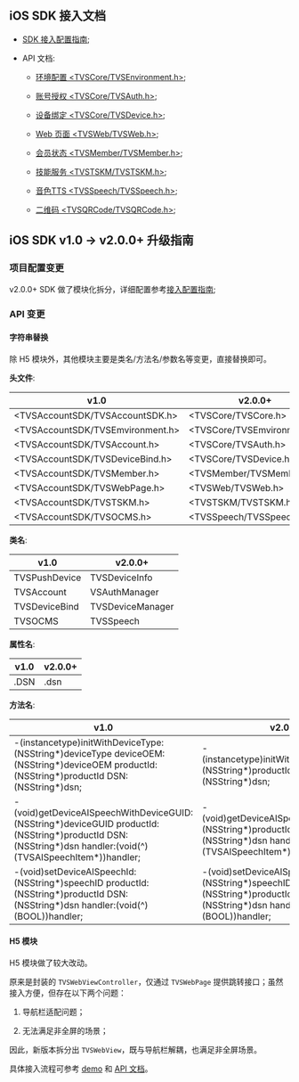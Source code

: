 ## iOS SDK 接入文档

* [SDK 接入配置指南][1];

* API 文档:

  * [环境配置 <TVSCore/TVSEnvironment.h>][2];

  * [账号授权 <TVSCore/TVSAuth.h>][3];

  * [设备绑定 <TVSCore/TVSDevice.h>][4];

  * [Web 页面 <TVSWeb/TVSWeb.h>][5];

  * [会员状态 <TVSMember/TVSMember.h>][6];

  * [技能服务 <TVSTSKM/TVSTSKM.h>][7];

  * [音色TTS <TVSSpeech/TVSSpeech.h>][8];

  * [二维码 <TVSQRCode/TVSQRCode.h>][9];
  
## iOS SDK v1.0 -> v2.0.0+ 升级指南

### 项目配置变更

v2.0.0+ SDK 做了模块化拆分，详细配置参考[接入配置指南][10];

### API 变更

#### 字符串替换

除 H5 模块外，其他模块主要是类名/方法名/参数名等变更，直接替换即可。

**头文件**:

| v1.0 | v2.0.0+ |
| ------ | ------ |
| <TVSAccountSDK/TVSAccountSDK.h> | <TVSCore/TVSCore.h> |
| <TVSAccountSDK/TVSEmvironment.h> | <TVSCore/TVSEmvironment.h> |
| <TVSAccountSDK/TVSAccount.h> | <TVSCore/TVSAuth.h> |
| <TVSAccountSDK/TVSDeviceBind.h> | <TVSCore/TVSDevice.h> |
| <TVSAccountSDK/TVSMember.h> | <TVSMember/TVSMember.h> |
| <TVSAccountSDK/TVSWebPage.h> | <TVSWeb/TVSWeb.h> |
| <TVSAccountSDK/TVSTSKM.h> | <TVSTSKM/TVSTSKM.h> |
| <TVSAccountSDK/TVSOCMS.h> | <TVSSpeech/TVSSpeech.h> |

**类名**:

| v1.0 | v2.0.0+ |
| ------ | ------ |
| TVSPushDevice | TVSDeviceInfo |
| TVSAccount | VSAuthManager |
| TVSDeviceBind | TVSDeviceManager |
| TVSOCMS | TVSSpeech |

**属性名**:

| v1.0 | v2.0.0+ |
| ------ | ------ |
| .DSN | .dsn |

**方法名**:

| v1.0 | v2.0.0+ |
| ------ | ------ |
| -(instancetype)initWithDeviceType:(NSString*)deviceType deviceOEM:(NSString*)deviceOEM productId:(NSString*)productId DSN:(NSString*)dsn; | -(instancetype)initWithDeviceProductId:(NSString*)productId dsn:(NSString*)dsn; |
| -(void)getDeviceAISpeechWithDeviceGUID:(NSString*)deviceGUID productId:(NSString*)productId DSN:(NSString*)dsn handler:(void(^)(TVSAISpeechItem*))handler; | -(void)getDeviceAISpeechWithProductId:(NSString*)productId dsn:(NSString*)dsn handler:(void(^)(TVSAISpeechItem*))handler; |
| -(void)setDeviceAISpeechId:(NSString*)speechID productId:(NSString*)productId DSN:(NSString*)dsn handler:(void(^)(BOOL))handler; | -(void)setDeviceAISpeechId:(NSString*)speechID productId:(NSString*)productId dsn:(NSString*)dsn handler:(void(^)(BOOL))handler; |

#### H5 模块

H5 模块做了较大改动。

原来是封装的 `TVSWebViewController`，仅通过 `TVSWebPage` 提供跳转接口；虽然接入方便，但存在以下两个问题：

1. 导航栏适配问题；

2. 无法满足非全屏的场景；

因此，新版本拆分出 `TVSWebView`，既与导航栏解耦，也满足非全屏场景。

具体接入流程可参考 [demo][11] 和 [API 文档][12]。


  [1]: https://github.com/TencentDingdang/dmsdk/blob/master/doc/iOS/%E5%8E%82%E5%95%86APP(iOS)%E6%8E%A5%E5%85%A5%E9%85%8D%E7%BD%AE%E6%8C%87%E5%8D%97.md

  [2]: https://github.com/TencentDingdang/dmsdk/blob/master/doc/iOS/api-doc/TVSEnvironment.md

  [3]: https://github.com/TencentDingdang/dmsdk/blob/master/doc/iOS/api-doc/TVSAuth.md

  [4]: https://github.com/TencentDingdang/dmsdk/blob/master/doc/iOS/api-doc/TVSDevice.md

  [5]: https://github.com/TencentDingdang/dmsdk/blob/master/doc/iOS/api-doc/TVSWeb.md

  [6]: https://github.com/TencentDingdang/dmsdk/blob/master/doc/iOS/api-doc/TVSMember.md

  [7]: https://github.com/TencentDingdang/dmsdk/blob/master/doc/iOS/api-doc/TVSTSKM.md

  [8]: https://github.com/TencentDingdang/dmsdk/blob/master/doc/iOS/api-doc/TVSSpeech.md

  [9]: https://github.com/TencentDingdang/dmsdk/blob/master/doc/iOS/api-doc/TVSQRCode.md
  
  [10]: https://github.com/TencentDingdang/dmsdk/blob/master/doc/iOS/厂商APP(iOS)接入配置指南.md
  
  [11]: https://github.com/TencentDingdang/dmsdk/blob/master/demo/iOS/TVSAccountDemo/TVSAccountDemo/BrowserVC.m
  
  [12]: https://github.com/TencentDingdang/dmsdk/blob/master/doc/iOS/api-doc/TVSWeb.md
